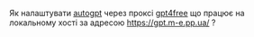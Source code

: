 
Як налаштувати [autogpt](https://github.com/kroschu/Auto-GPT) через проксі [gpt4free](https://github.com/xtekky/gpt4free) що працює на локальному хості за адресою https://gpt.m-e.pp.ua/ ?